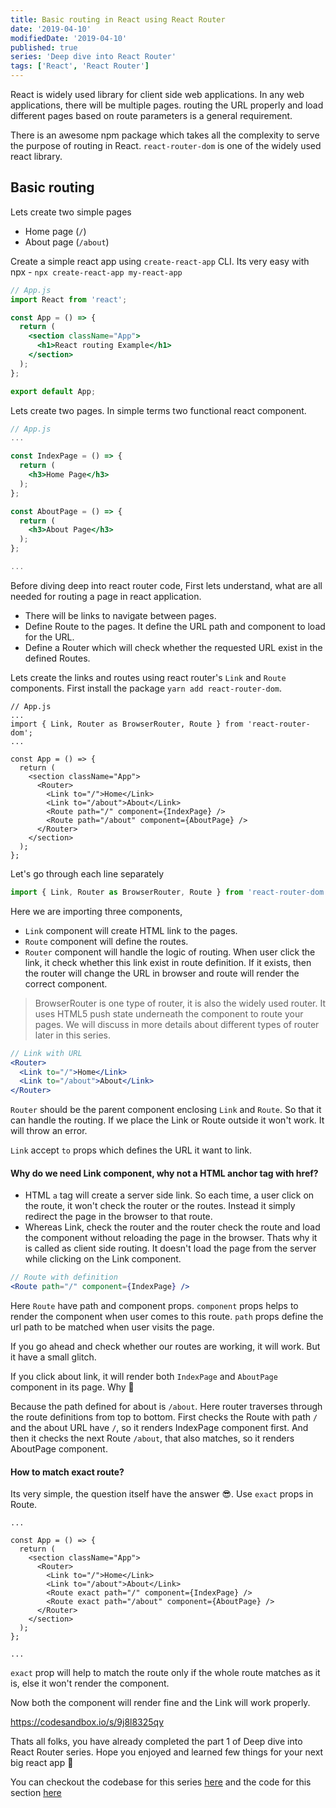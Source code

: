 ```yaml
---
title: Basic routing in React using React Router
date: '2019-04-10'
modifiedDate: '2019-04-10'
published: true
series: 'Deep dive into React Router'
tags: ['React', 'React Router']
---
```


React is widely used library for client side web applications. In any web applications, there will be multiple pages. routing the URL properly and load different pages based on route parameters is a general requirement.

There is an awesome npm package which takes all the complexity to serve the purpose of routing in React. `react-router-dom` is one of the widely used react library.

## Basic routing

Lets create two simple pages

- Home page (`/`)
- About page (`/about`)

Create a simple react app using `create-react-app` CLI. Its very easy with npx - `npx create-react-app my-react-app`

```jsx
// App.js
import React from 'react';

const App = () => {
  return (
    <section className="App">
      <h1>React routing Example</h1>
    </section>
  );
};

export default App;
```

Lets create two pages. In simple terms two functional react component.

```jsx
// App.js
...

const IndexPage = () => {
  return (
    <h3>Home Page</h3>
  );
};

const AboutPage = () => {
  return (
    <h3>About Page</h3>
  );
};

...
```

Before diving deep into react router code, First lets understand, what are all needed for routing a page in react application.

- There will be links to navigate between pages.
- Define Route to the pages. It define the URL path and component to load for the URL.
- Define a Router which will check whether the requested URL exist in the defined Routes.

Lets create the links and routes using react router's `Link` and `Route` components. First install the package `yarn add react-router-dom`.

```jsx{3,9-14}
// App.js
...
import { Link, Router as BrowserRouter, Route } from 'react-router-dom';
...

const App = () => {
  return (
    <section className="App">
      <Router>
        <Link to="/">Home</Link>
        <Link to="/about">About</Link>
        <Route path="/" component={IndexPage} />
        <Route path="/about" component={AboutPage} />
      </Router>
    </section>
  );
};
```

Let's go through each line separately

```jsx
import { Link, Router as BrowserRouter, Route } from 'react-router-dom';
```

Here we are importing three components,

- `Link` component will create HTML link to the pages.
- `Route` component will define the routes.
- `Router` component will handle the logic of routing. When user click the link, it check whether this link exist in route definition. If it exists, then the router will change the URL in browser and route will render the correct component.

> BrowserRouter is one type of router, it is also the widely used router. It uses HTML5 push state underneath the component to route your pages.
> We will discuss in more details about different types of router later in this series.

```jsx
// Link with URL
<Router>
  <Link to="/">Home</Link>
  <Link to="/about">About</Link>
</Router>
```

`Router` should be the parent component enclosing `Link` and `Route`. So that it can handle the routing. If we place the Link or Route outside it won't work. It will throw an error.

`Link` accept `to` props which defines the URL it want to link.

#### Why do we need Link component, why not a HTML anchor tag with href?

- HTML `a` tag will create a server side link. So each time, a user click on the route, it won't check the router or the routes. Instead it simply redirect the page in the browser to that route.
- Whereas Link, check the router and the router check the route and load the component without reloading the page in the browser. Thats why it is called as client side routing. It doesn't load the page from the server while clicking on the Link component.

```jsx
// Route with definition
<Route path="/" component={IndexPage} />
```

Here `Route` have path and component props. `component` props helps to render the component when user comes to this route. `path` props define the url path to be matched when user visits the page.

If you go ahead and check whether our routes are working, it will work. But it have a small glitch.

If you click about link, it will render both `IndexPage` and `AboutPage` component in its page. Why 🤔

Because the path defined for about is `/about`. Here router traverses through the route definitions from top to bottom. First checks the Route with path `/` and the about URL have `/`, so it renders IndexPage component first. And then it checks the next Route `/about`, that also matches, so it renders AboutPage component.

#### How to match exact route?

Its very simple, the question itself have the answer 😎. Use `exact` props in Route.

```jsx{9-10}
...

const App = () => {
  return (
    <section className="App">
      <Router>
        <Link to="/">Home</Link>
        <Link to="/about">About</Link>
        <Route exact path="/" component={IndexPage} />
        <Route exact path="/about" component={AboutPage} />
      </Router>
    </section>
  );
};

...
```

`exact` prop will help to match the route only if the whole route matches as it is, else it won't render the component.

Now both the component will render fine and the Link will work properly.

https://codesandbox.io/s/9j8l8325qy

Thats all folks, you have already completed the part 1 of Deep dive into React Router series. Hope you enjoyed and learned few things for your next big react app 🤗

You can checkout the codebase for this series [here](https://github.com/learnwithparam/react-router-series) and the code for this section [here](https://github.com/learnwithparam/react-router-series/commit/3db2531748a6f314f108c4b1024118c2d89e41a3)
